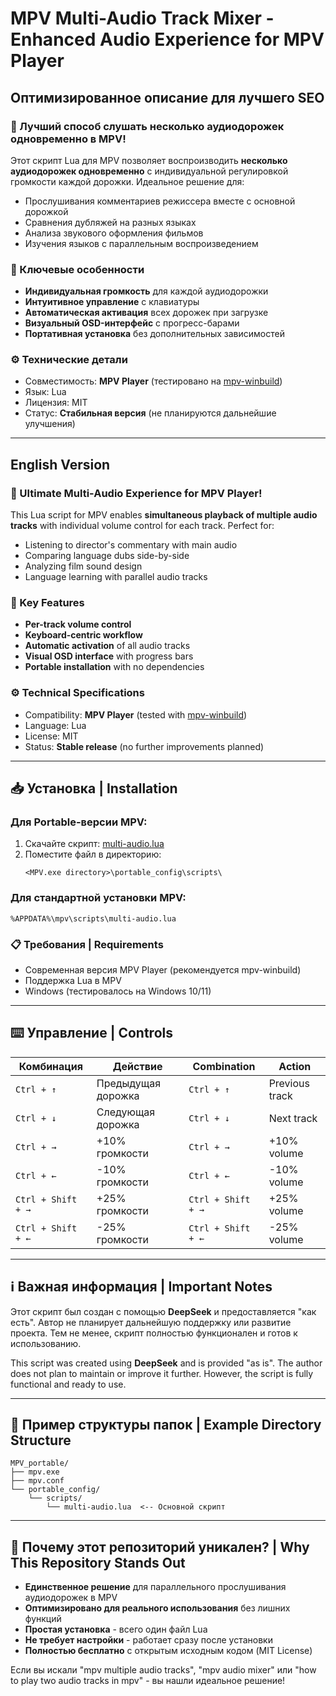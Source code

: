# MPV Multi-Audio Track Mixer - Enhanced Audio Experience for MPV Player

## Оптимизированное описание для лучшего SEO

### 🌟 Лучший способ слушать несколько аудиодорожек одновременно в MPV!

Этот скрипт Lua для MPV позволяет воспроизводить **несколько аудиодорожек одновременно** с индивидуальной регулировкой громкости каждой дорожки. Идеальное решение для:

- Прослушивания комментариев режиссера вместе с основной дорожкой
- Сравнения дубляжей на разных языках
- Анализа звукового оформления фильмов
- Изучения языков с параллельным воспроизведением

### 🔑 Ключевые особенности

- **Индивидуальная громкость** для каждой аудиодорожки
- **Интуитивное управление** с клавиатуры
- **Автоматическая активация** всех дорожек при загрузке
- **Визуальный OSD-интерфейс** с прогресс-барами
- **Портативная установка** без дополнительных зависимостей

### ⚙️ Технические детали

- Совместимость: **MPV Player** (тестировано на [mpv-winbuild](https://github.com/zhongfly/mpv-winbuild/releases))
- Язык: Lua
- Лицензия: MIT
- Статус: **Стабильная версия** (не планируются дальнейшие улучшения)

---

## English Version

### 🌟 Ultimate Multi-Audio Experience for MPV Player!

This Lua script for MPV enables **simultaneous playback of multiple audio tracks** with individual volume control for each track. Perfect for:

- Listening to director's commentary with main audio
- Comparing language dubs side-by-side
- Analyzing film sound design
- Language learning with parallel audio tracks

### 🔑 Key Features

- **Per-track volume control**
- **Keyboard-centric workflow**
- **Automatic activation** of all audio tracks
- **Visual OSD interface** with progress bars
- **Portable installation** with no dependencies

### ⚙️ Technical Specifications

- Compatibility: **MPV Player** (tested with [mpv-winbuild](https://github.com/zhongfly/mpv-winbuild/releases))
- Language: Lua
- License: MIT
- Status: **Stable release** (no further improvements planned)

---

## 📥 Установка | Installation

### Для Portable-версии MPV:
1. Скачайте скрипт: [multi-audio.lua](multi-audio.lua)
2. Поместите файл в директорию:
   ```
   <MPV.exe directory>\portable_config\scripts\
   ```

### Для стандартной установки MPV:
```
%APPDATA%\mpv\scripts\multi-audio.lua
```

### 📋 Требования | Requirements
- Современная версия MPV Player (рекомендуется mpv-winbuild)
- Поддержка Lua в MPV
- Windows (тестировалось на Windows 10/11)

---

## ⌨️ Управление | Controls

| Комбинация              | Действие                          | Combination             | Action                            |
|-------------------------|-----------------------------------|-------------------------|-----------------------------------|
| `Ctrl + ↑`              | Предыдущая дорожка                | `Ctrl + ↑`              | Previous track                    |
| `Ctrl + ↓`              | Следующая дорожка                 | `Ctrl + ↓`              | Next track                        |
| `Ctrl + →`              | +10% громкости                    | `Ctrl + →`              | +10% volume                       |
| `Ctrl + ←`              | -10% громкости                    | `Ctrl + ←`              | -10% volume                       |
| `Ctrl + Shift + →`      | +25% громкости                    | `Ctrl + Shift + →`      | +25% volume                       |
| `Ctrl + Shift + ←`      | -25% громкости                    | `Ctrl + Shift + ←`      | -25% volume                       |

---

## ℹ️ Важная информация | Important Notes

Этот скрипт был создан с помощью **DeepSeek** и предоставляется "как есть". Автор не планирует дальнейшую поддержку или развитие проекта. Тем не менее, скрипт полностью функционален и готов к использованию.

This script was created using **DeepSeek** and is provided "as is". The author does not plan to maintain or improve it further. However, the script is fully functional and ready to use.

---

## 📂 Пример структуры папок | Example Directory Structure
```
MPV_portable/
├── mpv.exe
├── mpv.conf
└── portable_config/
    └── scripts/
        └── multi-audio.lua  <-- Основной скрипт
```

---

## 🔎 Почему этот репозиторий уникален? | Why This Repository Stands Out

- **Единственное решение** для параллельного прослушивания аудиодорожек в MPV
- **Оптимизировано для реального использования** без лишних функций
- **Простая установка** - всего один файл Lua
- **Не требует настройки** - работает сразу после установки
- **Полностью бесплатно** с открытым исходным кодом (MIT License)

Если вы искали "mpv multiple audio tracks", "mpv audio mixer" или "how to play two audio tracks in mpv" - вы нашли идеальное решение!
